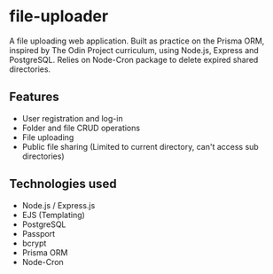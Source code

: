# file-uploader
A file uploading web application. Built as practice on the Prisma ORM, inspired by The Odin Project curriculum, using Node.js, Express and PostgreSQL. Relies on Node-Cron package to delete expired shared directories.

## Features
* User registration and log-in
* Folder and file CRUD operations
* File uploading
* Public file sharing (Limited to current directory, can't access sub directories)

## Technologies used
* Node.js / Express.js
* EJS (Templating)
* PostgreSQL
* Passport
* bcrypt
* Prisma ORM
* Node-Cron